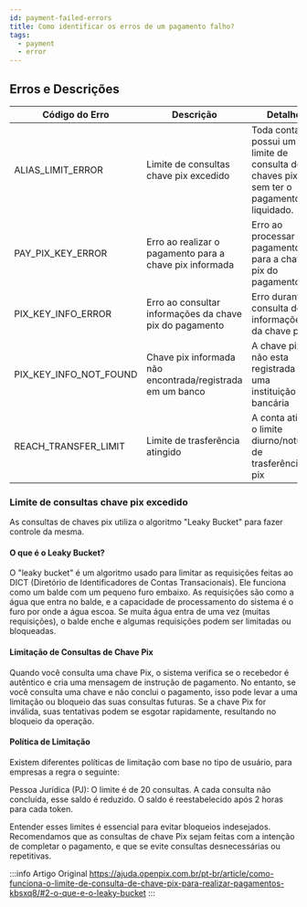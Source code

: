 ```yaml
---
id: payment-failed-errors
title: Como identificar os erros de um pagamento falho?
tags:
  - payment
  - error
---
```


## Erros e Descrições

| Código do Erro     | Descrição                                                 | Detalhe  |
|--------------------|-----------------------------------------------------------|----------|
| ALIAS_LIMIT_ERROR  | Limite de consultas chave pix excedido                    |  Toda conta possui um limite de consulta de chaves pix sem ter o pagamento liquidado. |
| PAY_PIX_KEY_ERROR            | Erro ao realizar o pagamento para a chave pix informada   | Erro ao processar o pagamento para a chave pix do pagamento |
| PIX_KEY_INFO_ERROR | Erro ao consultar informações da chave pix do pagamento   | Erro durante a consulta de informações da chave pix |
| PIX_KEY_INFO_NOT_FOUND         | Chave pix informada não encontrada/registrada em um banco | A chave pix não esta registrada em uma instituição bancária |
| REACH_TRANSFER_LIMIT    | Limite de trasferência atingido                           | A conta atingiu o limite diurno/noturno de trasferência pix |


### Limite de consultas chave pix excedido

As consultas de chaves pix utiliza o algoritmo "Leaky Bucket" para fazer controle da mesma.

#### O que é o Leaky Bucket?
O "leaky bucket" é um algoritmo usado para limitar as requisições feitas ao DICT (Diretório de Identificadores de Contas Transacionais). Ele funciona como um balde com um pequeno furo embaixo. As requisições são como a água que entra no balde, e a capacidade de processamento do sistema é o furo por onde a água escoa. Se muita água entra de uma vez (muitas requisições), o balde enche e algumas requisições podem ser limitadas ou bloqueadas.

#### Limitação de Consultas de Chave Pix
Quando você consulta uma chave Pix, o sistema verifica se o recebedor é autêntico e cria uma mensagem de instrução de pagamento. No entanto, se você consulta uma chave e não conclui o pagamento, isso pode levar a uma limitação ou bloqueio das suas consultas futuras. Se a chave Pix for inválida, suas tentativas podem se esgotar rapidamente, resultando no bloqueio da operação.

#### Política de Limitação
Existem diferentes políticas de limitação com base no tipo de usuário, para empresas a regra o seguinte:

Pessoa Jurídica (PJ): O limite é de 20 consultas. A cada consulta não concluída, esse saldo é reduzido. O saldo é reestabelecido após 2 horas para cada token.

Entender esses limites é essencial para evitar bloqueios indesejados. Recomendamos que as consultas de chave Pix sejam feitas com a intenção de completar o pagamento, e que se evite consultas desnecessárias ou repetitivas.

:::info
Artigo Original <https://ajuda.openpix.com.br/pt-br/article/como-funciona-o-limite-de-consulta-de-chave-pix-para-realizar-pagamentos-kbsxq8/#2-o-que-e-o-leaky-bucket>
:::